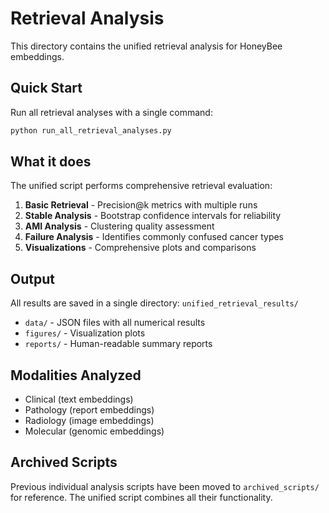 # Retrieval Analysis

This directory contains the unified retrieval analysis for HoneyBee embeddings.

## Quick Start

Run all retrieval analyses with a single command:

```bash
python run_all_retrieval_analyses.py
```

## What it does

The unified script performs comprehensive retrieval evaluation:

1. **Basic Retrieval** - Precision@k metrics with multiple runs
2. **Stable Analysis** - Bootstrap confidence intervals for reliability
3. **AMI Analysis** - Clustering quality assessment
4. **Failure Analysis** - Identifies commonly confused cancer types
5. **Visualizations** - Comprehensive plots and comparisons

## Output

All results are saved in a single directory: `unified_retrieval_results/`

- `data/` - JSON files with all numerical results
- `figures/` - Visualization plots
- `reports/` - Human-readable summary reports

## Modalities Analyzed

- Clinical (text embeddings)
- Pathology (report embeddings)
- Radiology (image embeddings)
- Molecular (genomic embeddings)

## Archived Scripts

Previous individual analysis scripts have been moved to `archived_scripts/` for reference.
The unified script combines all their functionality.